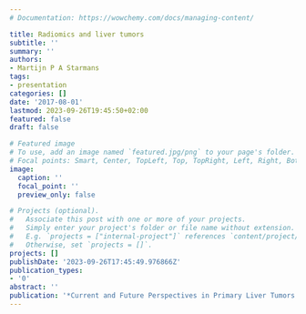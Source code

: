 ```yaml
---
# Documentation: https://wowchemy.com/docs/managing-content/

title: Radiomics and liver tumors
subtitle: ''
summary: ''
authors:
- Martijn P A Starmans
tags:
- presentation
categories: []
date: '2017-08-01'
lastmod: 2023-09-26T19:45:50+02:00
featured: false
draft: false

# Featured image
# To use, add an image named `featured.jpg/png` to your page's folder.
# Focal points: Smart, Center, TopLeft, Top, TopRight, Left, Right, BottomLeft, Bottom, BottomRight.
image:
  caption: ''
  focal_point: ''
  preview_only: false

# Projects (optional).
#   Associate this post with one or more of your projects.
#   Simply enter your project's folder or file name without extension.
#   E.g. `projects = ["internal-project"]` references `content/project/deep-learning/index.md`.
#   Otherwise, set `projects = []`.
projects: []
publishDate: '2023-09-26T17:45:49.976866Z'
publication_types:
- '0'
abstract: ''
publication: '*Current and Future Perspectives in Primary Liver Tumors Symposium*'
---
```

